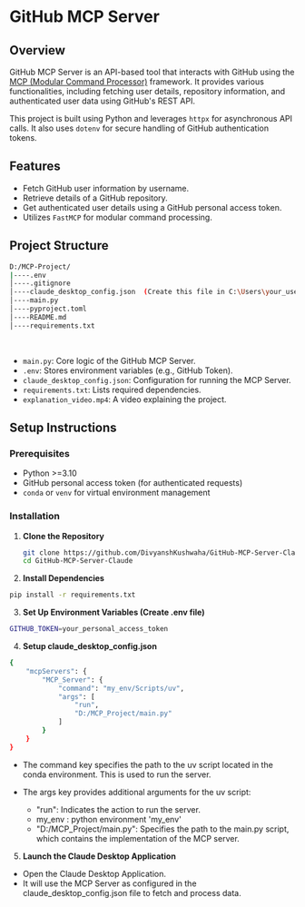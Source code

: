 # GitHub MCP Server

## Overview

GitHub MCP Server is an API-based tool that interacts with GitHub using the [MCP (Modular Command Processor)](https://github.com/mcp-framework) framework. It provides various functionalities, including fetching user details, repository information, and authenticated user data using GitHub's REST API.

This project is built using Python and leverages `httpx` for asynchronous API calls. It also uses `dotenv` for secure handling of GitHub authentication tokens.

## Features

- Fetch GitHub user information by username.
- Retrieve details of a GitHub repository.
- Get authenticated user details using a GitHub personal access token.
- Utilizes `FastMCP` for modular command processing.

## Project Structure
```bash
D:/MCP-Project/ 
|----.env
│----.gitignore
│----claude_desktop_config.json  (Create this file in C:\Users\your_username\AppData\Roaming\Claude\)
│----main.py
│----pyproject.toml
│----README.md
│----requirements.txt
```

<br>

- `main.py`: Core logic of the GitHub MCP Server.
- `.env`: Stores environment variables (e.g., GitHub Token).
- `claude_desktop_config.json`: Configuration for running the MCP Server.
- `requirements.txt`: Lists required dependencies.
- `explanation_video.mp4`: A video explaining the project.

## Setup Instructions

### Prerequisites

- Python >=3.10
- GitHub personal access token (for authenticated requests)
- `conda` or `venv` for virtual environment management

### Installation

1. **Clone the Repository**
   ```bash
   git clone https://github.com/DivyanshKushwaha/GitHub-MCP-Server-Claude.git
   cd GitHub-MCP-Server-Claude
   ```
2. **Install Dependencies**
```bash
pip install -r requirements.txt
```

3. **Set Up Environment Variables (Create .env file)**
```bash
GITHUB_TOKEN=your_personal_access_token
```

4. **Setup claude_desktop_config.json**

```bash
{
    "mcpServers": {
        "MCP_Server": {
            "command": "my_env/Scripts/uv",
            "args": [
                "run",
                "D:/MCP_Project/main.py"
            ]
        }
    }
}
```

- The command key specifies the path to the uv script located in the conda environment. This is used to run the server.

- The args key provides additional arguments for the uv script:

    - "run": Indicates the action to run the server.
    - my_env : python environment 'my_env'
    - "D:/MCP_Project/main.py": Specifies the path to the main.py script, which contains the implementation of the MCP server.


5. **Launch the Claude Desktop Application**
- Open the Claude Desktop Application. 
- It will use the MCP Server as configured in the claude_desktop_config.json file to fetch and process data.